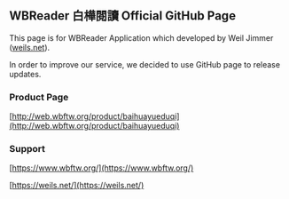 ## WBReader 白樺閱讀 Official GitHub Page

This page is for WBReader Application which developed by Weil Jimmer ([weils.net](https://weils.net/)).

In order to improve our service, we decided to use GitHub page to release updates.

### Product Page

[http://web.wbftw.org/product/baihuayueduqi](http://web.wbftw.org/product/baihuayueduqi)

### Support

[https://www.wbftw.org/](https://www.wbftw.org/)

[https://weils.net/](https://weils.net/)
